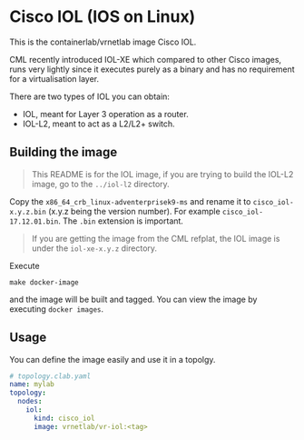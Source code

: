 # Cisco IOL (IOS on Linux)

This is the containerlab/vrnetlab image Cisco IOL.

CML recently introduced IOL-XE which compared to other Cisco images, runs very lightly since it executes purely as a binary and has no requirement for a virtualisation layer.

There are two types of IOL you can obtain:

- IOL, meant for Layer 3 operation as a router.
- IOL-L2, meant to act as a L2/L2+ switch.

## Building the image

> This README is for the IOL image, if you are trying to build the IOL-L2 image, go to the `../iol-l2` directory.

Copy the `x86_64_crb_linux-adventerprisek9-ms` and rename it to `cisco_iol-x.y.z.bin` (x.y.z being the version number). For example `cisco_iol-17.12.01.bin`. The `.bin` extension is important.

> If you are getting the image from the CML refplat, the IOL image is under the `iol-xe-x.y.z` directory.

Execute 
```
make docker-image
```

and the image will be built and tagged. You can view the image by executing `docker images`.

## Usage

You can define the image easily and use it in a topolgy.

```yaml
# topology.clab.yaml
name: mylab
topology:
  nodes:
    iol:
      kind: cisco_iol
      image: vrnetlab/vr-iol:<tag>
```
